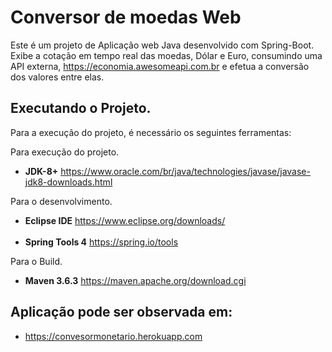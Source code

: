 # Conversor de moedas Web
Este é um projeto de Aplicação web Java desenvolvido com Spring-Boot.
Exibe a cotação em tempo real das moedas,
Dólar e Euro, consumindo uma API externa,  https://economia.awesomeapi.com.br e efetua a conversão dos valores entre elas.

## Executando o Projeto.
Para a execução do projeto,
é necessário os seguintes ferramentas:

Para execução do projeto.
* **JDK-8+**
https://www.oracle.com/br/java/technologies/javase/javase-jdk8-downloads.html

Para o desenvolvimento.
* **Eclipse IDE**
https://www.eclipse.org/downloads/<br><br>
* **Spring Tools 4**
 https://spring.io/tools

Para o Build.
* **Maven 3.6.3**  https://maven.apache.org/download.cgi

## Aplicação pode ser observada em:
* https://convesormonetario.herokuapp.com
